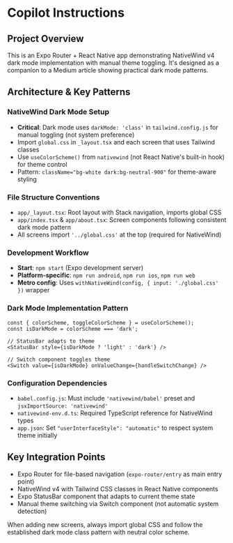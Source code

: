 # Copilot Instructions

## Project Overview

This is an Expo Router + React Native app demonstrating NativeWind v4 dark mode implementation with manual theme toggling. It's designed as a companion to a Medium article showing practical dark mode patterns.

## Architecture & Key Patterns

### NativeWind Dark Mode Setup

- **Critical**: Dark mode uses `darkMode: 'class'` in `tailwind.config.js` for manual toggling (not system preference)
- Import `global.css` in `_layout.tsx` and each screen that uses Tailwind classes
- Use `useColorScheme()` from `nativewind` (not React Native's built-in hook) for theme control
- Pattern: `className="bg-white dark:bg-neutral-900"` for theme-aware styling

### File Structure Conventions

- `app/_layout.tsx`: Root layout with Stack navigation, imports global CSS
- `app/index.tsx` & `app/about.tsx`: Screen components following consistent dark mode pattern
- All screens import `'../global.css'` at the top (required for NativeWind)

### Development Workflow

- **Start**: `npm start` (Expo development server)
- **Platform-specific**: `npm run android`, `npm run ios`, `npm run web`
- **Metro config**: Uses `withNativeWind(config, { input: './global.css' })` wrapper

### Dark Mode Implementation Pattern

```tsx
const { colorScheme, toggleColorScheme } = useColorScheme();
const isDarkMode = colorScheme === 'dark';

// StatusBar adapts to theme
<StatusBar style={isDarkMode ? 'light' : 'dark'} />

// Switch component toggles theme
<Switch value={isDarkMode} onValueChange={handleSwitchChange} />
```

### Configuration Dependencies

- `babel.config.js`: Must include `'nativewind/babel'` preset and `jsxImportSource: 'nativewind'`
- `nativewind-env.d.ts`: Required TypeScript reference for NativeWind types
- `app.json`: Set `"userInterfaceStyle": "automatic"` to respect system theme initially

## Key Integration Points

- Expo Router for file-based navigation (`expo-router/entry` as main entry point)
- NativeWind v4 with Tailwind CSS classes in React Native components
- Expo StatusBar component that adapts to current theme state
- Manual theme switching via Switch component (not automatic system detection)

When adding new screens, always import global CSS and follow the established dark mode class pattern with neutral color scheme.
